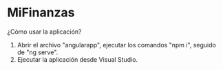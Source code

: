 # MiFinanzas

¿Cómo usar la aplicación?

1) Abrir el archivo "angularapp", ejecutar los comandos "npm i", seguido de "ng serve".
2) Ejecutar la aplicación desde Visual Studio.
